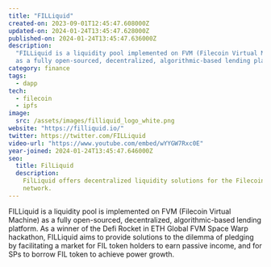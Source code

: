 ```yaml
---
title: "FILLiquid"
created-on: 2023-09-01T12:45:47.608000Z
updated-on: 2024-01-24T13:45:47.628000Z
published-on: 2024-01-24T13:45:47.636000Z
description:
  "FILLiquid is a liquidity pool implemented on FVM (Filecoin Virtual Machine)
  as a fully open-sourced, decentralized, algorithmic-based lending platform."
category: finance
tags:
  - dapp
tech:
  - filecoin
  - ipfs
image:
  src: /assets/images/filliquid_logo_white.png
website: "https://filliquid.io/"
twitter: https://twitter.com/FILLiquid
video-url: "https://www.youtube.com/embed/wYYGW7Rxc0E"
year-joined: 2024-01-24T13:45:47.646000Z
seo:
  title: FilLiquid
  description:
    FilLiquid offers decentralized liquidity solutions for the Filecoin
    network.
---
```


FILLiquid is a liquidity pool is implemented on FVM (Filecoin Virtual Machine) as a fully open-sourced, decentralized, algorithmic-based lending platform. As a winner of the Defi Rocket in ETH Global FVM Space Warp hackathon, FILLiquid aims to provide solutions to the dilemma of pledging by facilitating a market for FIL token holders to earn passive income, and for SPs to borrow FIL token to achieve power growth.
